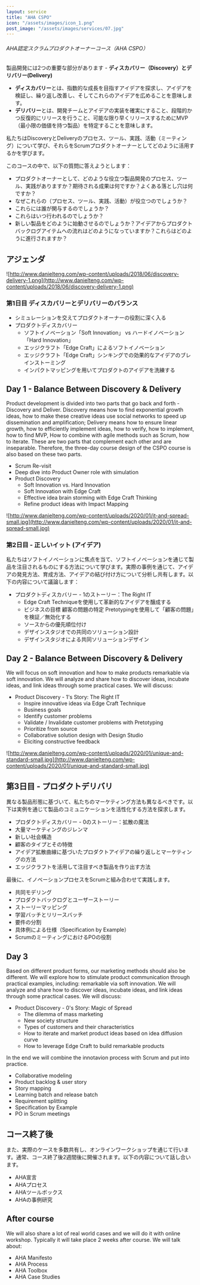 ```yaml
---
layout: service
title: "AHA CSPO"
icon: "/assets/images/icon_1.png"
post_image: "/assets/images/services/07.jpg"
---
```


<h6>AHA認定スクラムプロダクトオーナーコース（AHA CSPO）</h6>

製品開発には2つの重要な部分があります - **ディスカバリー（Discovery）**と**デリバリー(Delivery)**

- **ディスカバリー**とは、指数的な成長を目指すアイデアを探求し、アイデアを検証し、繰り返し改善し、そしてこれらのアイデアを広めることを意味します。
- **デリバリー**とは、開発チームとアイデアの実装を確実にすること、段階的かつ反復的にリリースを行うこと、可能な限り早くリリースするためにMVP（最小限の価値を持つ製品）を特定することを意味します。 

私たちはDiscoveryとDeliveryのプロセス、ツール、実践、活動（ミーティング）について学び、それらをScrumプロダクトオーナーとしてどのように活用するかを学びます。



このコースの中で、以下の質問に答えようとします：

- プロダクトオーナーとして、どのような役立つ製品開発のプロセス、ツール、実践がありますか？期待される成果は何ですか？よくある落とし穴は何ですか？
- なぜこれらの（プロセス、ツール、実践、活動）が役立つのでしょうか？
- これらには誰が関与するのでしょうか？
- これらはいつ行われるのでしょうか？
- 新しい製品をどのように始動させるのでしょうか？アイデアからプロダクトバックログアイテムへの流れはどのようになっていますか？これらはどのように進行されますか？ 

## アジェンダ

![http://www.danielteng.com/wp-content/uploads/2018/06/discovery-delivery-1.png](http://www.danielteng.com/wp-content/uploads/2018/06/discovery-delivery-1.png)

### 第1日目 ディスカバリーとデリバリーのバランス

- シミュレーションを交えてプロダクトオーナーの役割に深く入る
- プロダクトディスカバリー
  - ソフトイノベーション「Soft Innovation」 vs ハードイノベーション「Hard Innovation」
  - エッジクラフト「Edge Craft」によるソフトイノベーション
  - エッジクラフト「Edge Craft」シンキングでの効果的なアイデアのブレインストーミング
  - インパクトマッピングを用いてプロダクトのアイデアを洗練する

## Day 1 - Balance Between Discovery & Delivery

Product development is divided into two parts that go back and forth - Discovery and Deliver. Discovery means how to find exponential growth ideas, how to make these creative ideas use social networks to speed up dissemination and amplification; Delivery means how to ensure linear growth, how to efficiently implement ideas, how to verify, how to implement, how to find MVP, How to combine with agile methods such as Scrum, how to iterate. These are two parts that complement each other and are inseparable. Therefore, the three-day course design of the CSPO course is also based on these two parts.

- Scrum Re-visit
- Deep dive into Product Owner role with simulation
- Product Discovery
	- Soft Innovation vs. Hard Innovation
	- Soft Innovation with Edge Craft
	- Effective idea brain storming with Edge Craft Thinking
	- Refine product ideas with Impact Mapping

![http://www.danielteng.com/wp-content/uploads/2020/01/it-and-spread-small.jpg](http://www.danielteng.com/wp-content/uploads/2020/01/it-and-spread-small.jpg)

### 第2日目 - 正しいイット (アイデア) 

私たちはソフトイノベーションに焦点を当て、ソフトイノベーションを通じて製品を注目されるものにする方法について学びます。実際の事例を通じて、アイデアの発見方法、育成方法、アイデアの結び付け方について分析し共有します。以下の内容について議論します：

- プロダクトディスカバリー - 1のストーリー：The Right IT
  - Edge Craft Techniqueを使用して革新的なアイデアを醸成する
  - ビジネスの目標 顧客の問題の特定 Pretotypingを使用して「顧客の問題」を検証／無効化する
  - ソースからの優先順位付け
  - デザインスタジオでの共同のソリューション設計
  - デザインスタジオによる共同ソリューションデザイン

## Day 2 - Balance Between Discovery & Delivery

We will focus on soft innovation and how to make products remarkable via soft innovation. We will analyze and share how to discover ideas, incubate ideas, and link ideas through some practical cases. We will discuss:

- Product Discovery - 1's Story: The Right IT
	- Inspire innovative ideas via Edge Craft Technique
	- Business goals
	- Identify customer problems
	- Validate / Invalidate customer problems with Pretotyping
  - Prioritize from source
  - Collaborative solution design with Design Studio
  - Eliciting constructive feedback

![http://www.danielteng.com/wp-content/uploads/2020/01/unique-and-standard-small.jpg](http://www.danielteng.com/wp-content/uploads/2020/01/unique-and-standard-small.jpg)

## 第3日目 - プロダクトデリバリ

異なる製品形態に基づいて、私たちのマーケティング方法も異なるべきです。以下は実例を通じて製品のコミュニケーションを活性化する方法を探求します。

- プロダクトディスカバリー - 0のストーリー：拡散の魔法
- 大量マーケティングのジレンマ
- 新しい社会構造
- 顧客のタイプとその特徴
- アイデア拡散曲線に基づいたプロダクトアイデアの繰り返しとマーケティングの方法
- エッジクラフトを活用して注目すべき製品を作り出す方法

最後に、イノベーションプロセスをScrumと組み合わせて実践します。

- 共同モデリング
- プロダクトバックログとユーザーストーリー
- ストーリーマッピング
- 学習バッチとリリースバッチ
- 要件の分割
- 具体例による仕様（Specification by Example）
- ScrumのミーティングにおけるPOの役割

## Day 3

Based on different product forms, our marketing methods should also be different. We will explore how to stimulate product communication through practical examples, including: remarkable via soft innovation. We will analyze and share how to discover ideas, incubate ideas, and link ideas through some practical cases. We will discuss:

- Product Discovery - 0's Story: Magic of Spread
	- The dilemma of mass marketing
	- New society structure
	- Types of customers and their characteristics
	- How to iterate and market product ideas based on idea diffusion curve
  - How to leverage Edge Craft to build remarkable products

In the end we will combine the innotavion process with Scrum and put into practice.
- Collaborative modeling
- Product backlog & user story
- Story mapping
- Learning batch and release batch
- Requirement splitting
- Specification by Example
- PO in Scrum meetings

## コース終了後

また、実際のケースを多数共有し、オンラインワークショップを通じて行います。通常、コース終了後2週間後に開催されます。以下の内容について話し合います。

- AHA宣言
- AHAプロセス
- AHAツールボックス
- AHAの事例研究

## After course

We will also share a lot of real world cases and we will do it with online workshop. Typically it will take place 2 weeks after course. We will talk about:

- AHA Manifesto
- AHA Process
- AHA Toolbox
- AHA Case Studies
